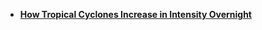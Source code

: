 - **[How Tropical Cyclones Increase in Intensity Overnight](https://eos.org/editor-highlights/how-tropical-cyclones-increase-in-intensity-overnight)**
